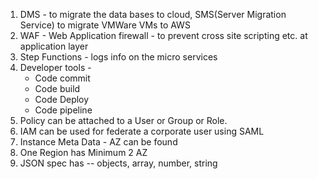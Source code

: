 1. DMS - to migrate the data bases to cloud, SMS(Server Migration Service) to migrate VMWare VMs to AWS
2. WAF - Web Application firewall - to prevent cross site scripting etc. at application layer
3. Step Functions - logs info on the micro services
4. Developer tools -
   - Code commit
   - Code build
   - Code Deploy
   - Code pipeline
5. Policy can be attached to a User or Group or Role.
6. IAM can be used for federate a corporate user using SAML
7. Instance Meta Data - AZ can be found
8. One Region has Minimum 2 AZ
9. JSON spec has -- objects, array, number, string
